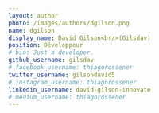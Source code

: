```yaml
---
layout: author
photo: /images/authors/dgilson.png
name: dgilson
display_name: David Gilson<br/>(Gilsdav)
position: Développeur
# bio: Just a developer.
github_username: gilsdav
# facebook_username: thiagorossener
twitter_username: gilsondavid5
# instagram_username: thiagorossener
linkedin_username: david-gilson-innovate
# medium_username: thiagorossener
---
```


